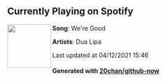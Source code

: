## Currently Playing on Spotify

[<img align="left" width="100" src="https://i.scdn.co/image/ab67616d00001e02f4b8a43495c6172243cf16f4">](https://open.spotify.com/album/0JeyP8r2hBxYIoxXv11XiX)

**Song**: We're Good

**Artists**: Dua Lipa

Last updated at 04/12/2021 15:46

#### Generated with [20chan/github-now](https://github.com/20chan/github-now)